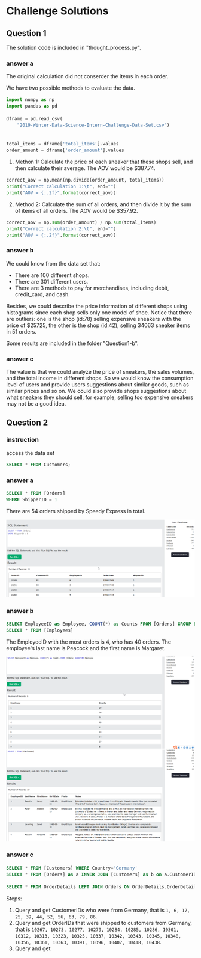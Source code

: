 # Challenge Solutions

## Question 1

The solution code is included in "thought_process.py".

### answer a

The original calculation did not conserder the items in each order.

We have two possible methods to evaluate the data.
```python
import numpy as np
import pandas as pd

dframe = pd.read_csv(
    "2019-Winter-Data-Science-Intern-Challenge-Data-Set.csv")


total_items = dframe['total_items'].values
order_amount = dframe['order_amount'].values
```

1. Methon 1: Calculate the price of each sneaker that these shops sell, and then calculate their average. The AOV would be $387.74.
```python
correct_aov = np.mean(np.divide(order_amount, total_items))
print("Correct calculation 1:\t", end="")
print("AOV = {:.2f}".format(correct_aov))
```
2. Method 2: Calculate the sum of all orders, and then divide it by the sum of items of all orders. The AOV would be $357.92.
```python
correct_aov = np.sum(order_amount) / np.sum(total_items)
print("Correct calculation 2:\t", end="")
print("AOV = {:.2f}".format(correct_aov))
```

### answer b

We could know from the data set that:

- There are 100 different shops.
- There are 301 different users.
- There are 3 methods to pay for merchandises, including debit, credit_card, and cash.

Besides, we could describe the price information of different shops using histograms since each shop sells only one model of shoe. 
Notice that there are outliers: one is the shop (id:78) selling expensive sneakers with the price of $25725, the other is the shop (id:42), selling 34063 sneaker items in 51 orders.

Some results are included in the folder "Question1-b".


### answer c

The value is that we could analyze the price of sneakers, the sales volumes, and the total income in different shops. So we would know the consumption level of users and provide users suggestions about similar goods, such as similar prices and so on. We could also provide shops suggestions about what sneakers they should sell, for example, selling too expensive sneakers may not be a good idea.


## Question 2

### instruction

access the data set
```SQL
SELECT * FROM Customers;
```

### answer a

```SQL
SELECT * FROM [Orders]
WHERE ShipperID = 1
```

There are 54 orders shipped by Speedy Express in total.

![](Question2_answer_a.png)

### answer b

```SQL
SELECT EmployeeID as Employee, COUNT(*) as Counts FROM [Orders] GROUP BY Employee
SELECT * FROM [Employees]
```

The EmployeeID with the most orders is 4, who has 40 orders.
The employee's last name is Peacock and the first name is Margaret.

![](Question2_answer_b1.png)
![](Question2_answer_b2.png)

### answer c

```SQL
SELECT * FROM [Customers] WHERE Country='Germany'
SELECT * FROM [Orders] as a INNER JOIN [Customers] as b on a.CustomerID=b.CustomerID WHERE Country='Germany'

SELECT * FROM OrderDetails LEFT JOIN Orders ON OrderDetails.OrderDetailID=Orders.OrderID
```

Steps:

1. Query and get CustomerIDs who were from Germany, that is `1, 6, 17, 25, 39, 44, 52, 56, 63, 79, 86`.
2. Query and get OrderIDs that were shipped to customers from Germany, that is `10267, 10273, 10277, 10279, 10284, 10285, 10286, 10301, 10312, 10313, 10323, 10325, 10337, 10342, 10343, 10345, 10348, 10356, 10361, 10363, 10391, 10396, 10407, 10418, 10438`.
3. Query and get
